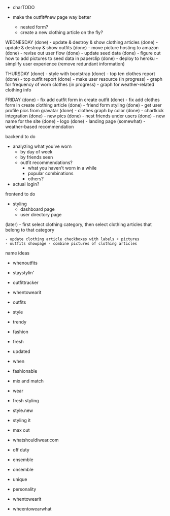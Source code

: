 - charTODO 

- make the outfit#new page way better
  - nested form?
  - create a new clothing article on the fly?
  
WEDNESDAY
 (done) - update & destroy & show clothing articles
 (done) - update & destroy & show outfits
 (done) - move picture hosting to amazon
 (done) - revise out user flow
 (done) - update seed data 
 (done) - figure out how to add pictures to seed data in paperclip
 (done) - deploy to heroku
        - simplify user experience (remove redundant information)

THURSDAY
  (done) - style with bootstrap
  (done) - top ten clothes report
  (done) - top outfit report
  (done) - make user resource
  (in progress) - graph for frequency of worn clothes
  (in progress) - graph for weather-related clothing info

FRIDAY
  (done) - fix add outfit form in create outfit
  (done) - fix add clothes form in create clothing article 
  (done) - friend form styling
  (done) - get user profile pics from gravatar
  (done) - clothes graph by color
  (done) - chartkick integration
  (done) - new pics
  (done) - nest friends under users
  (done) - new name for the site
  (done) - logo
  (done) - landing page
  (somewhat) - weather-based recommendation


  backend to do
  - analyzing what you've worn
    - by day of week
    - by friends seen
    - outfit recommendations?
      - what you haven't worn in a while
      - popular combinations
      - others?
  - actual login?
  
  frontend to do
  - styling 
    - dashboard page
    - user directory page


  (later)
    - first select clothing category, then select clothing articles that belong to that 
  category


    - update clothing article checkboxes with labels + pictures
    - outfits showpage - combine pictures of clothing articles

name ideas

- whenoutfits
- staystylin'
- outfittracker
- whentowearit

- outfits
- style
- trendy
- fashion
- fresh
- updated
- when
- fashionable
- mix and match
- wear
- fresh styling
- style.new
- styling it
- max out
- whatshouldiwear.com
- off duty
- ensemble
- onsemble
- unique
- personality
- whentowearit
- wheentowearwhat